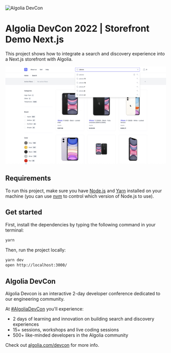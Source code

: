 ![Algolia DevCon](https://res.cloudinary.com/hilnmyskv/image/upload/q_auto/v1657704941/Algolia_com_Website_assets/images/devcon/devcon-logo-new.svg)
# Algolia DevCon 2022 | Storefront Demo Next.js

This project shows how to integrate a search and discovery experience into a Next.js storefront with Algolia.

![Storefront Demo Next.js](.github/storefront-demo-nextjs.png)

## Requirements

To run this project, make sure you have [Node.js](https://nodejs.org/) and [Yarn](https://yarnpkg.com/) installed on your machine (you can use [nvm](https://github.com/nvm-sh/nvm) to control which version of Node.js to use).

## Get started

First, install the dependencies by typing the following command in your terminal:

```sh
yarn
```

Then, run the project locally:

```sh
yarn dev
open http://localhost:3000/
```

## Algolia DevCon

Algolia Devcon is an interactive 2-day developer conference dedicated to our engineering community.

At [#AlgoliaDevCon](https://twitter.com/hashtag/AlgoliaDevCon) you'll experience:
- 2 days of learning and innovation on building search and discovery experiences
- 15+ sessions, workshops and live coding sessions
- 500+ like-minded developers in the Algolia community

Check out [algolia.com/devcon](https://www.algolia.com/devcon/) for more info.
